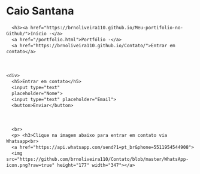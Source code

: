 # Caio Santana

<html>
  <body>
    <div>
      
      <h3><a href="https://brnoliveira110.github.io/Meu-portifolio-no-Github/">Início -</a> 
      <a href="/portfolio.html">Portfólio -</a> 
      <a href="https://brnoliveira110.github.io/Contato/">Entrar em contato</a>
     

    
    <div>
      <h5>Entrar em contato</h5>
      <input type="text"
      placeholder="Nome">
      <input type="text" placeholder="Email">
      <button>Enviar</button>
      
      
      
      <br>
      <p> <h3>Clique na imagem abaixo para entrar em contato via Whatsapp<br>
      <a href="https://api.whatsapp.com/send?1=pt_br&phone=5511954544908">
      <img src="https://github.com/brnoliveira110/Contato/blob/master/WhatsApp-icon.png?raw=true" height="177" width="347"></a>
      
      
      

